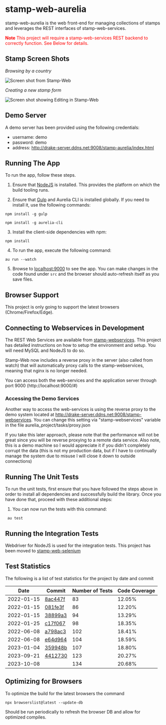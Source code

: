 # stamp-web-aurelia

stamp-web-aurelia is the web front-end for managing collections of stamps and leverages the REST interfaces of stamp-web-services.

<font color='red'>**Note** This project will require a stamp-web-services REST backend to correctly function. See Below for details.</font>

## Stamp Screen Shots

*Browsing by a country*

![Screen shot from Stamp-Web](https://i.imgur.com/RP8hyHh.png)


*Creating a new stamp form*

![Screen shot showing Editing in Stamp-Web](https://i.imgur.com/1f8SF9h.png)


## Demo Server

A demo server has been provided using the following credentials:

* username: demo
* password: demo
* address: http://drake-server.ddns.net:9008/stamp-aurelia/index.html


## Running The App

To run the app, follow these steps.

1. Ensure that [NodeJS](http://nodejs.org/) is installed. This provides the platform on which the build tooling runs.

2. Ensure that [Gulp](http://gulpjs.com/) and Aurelia CLI is installed globally. If you need to install it, use the following commands:

  ```shell
  npm install -g gulp
  ```
  ```shell
  npm install -g aurelia-cli
  ```

3. Install the client-side dependencies with npm:

  ```shell
  npm install
  ```

4. To run the app, execute the following command:

  ```shell
  au run --watch
  ```
5. Browse to [localhost:9000](http://localhost:9000) to see the app. You can make changes in the code found under `src` and the browser should auto-refresh itself as you save files.

## Browser Support

This project is only going to support the latest browsers (Chrome/Firefox/Edge).


## Connecting to Webservices in Development

The REST Web Services are available from [stamp-webservices](https://github.com/stamp-web/stamp-webservices).  This project has detailed instructions on how to setup the environment and setup.  You will need MySQL and NodeJS to do so.

Stamp-Web now includes a reverse proxy in the server (also called from watch) that will automatically proxy calls to the stamp-webservices, meaning that nginx is no longer needed.

You can access both the web-services and the application server through port 9000 (http://localhost:9000/#)

### Accessing the Demo Services

Another way to access the web-services is using the reverse proxy to the demo system located at http://drake-server.ddns.net:9008/stamp-webservices.  You can change this setting via "stamp-webservices" variable in the file aurelia_project/tasks/proxy.json

If you take this later approach, please note that the performance will not be great since you will be reverse proxying to a remote data service.  Also note, this is a demo machine so I would appreciate it if you didn't completely corrupt the data (this is not my production data, but if I have to continually manage the system due to misuse I will close it down to outside connections)


## Running The Unit Tests

To run the unit tests, first ensure that you have followed the steps above in order to install all dependencies and successfully build the library. Once you have done that, proceed with these additional steps:

1. You can now run the tests with this command:

  ```shell
   au test
  ```
  
## Running the Integration Tests

Webdriver for NodeJS is used for the integration tests. This project has been moved to [stamp-web-selenium](https://github.com/stamp-web/stamp-web-selenium)


## Test Statistics

The following is a list of test statistics for the project by date and commit

| Date       | Commit                                                                                                    | Number of Tests | Code Coverage |
|------------|-----------------------------------------------------------------------------------------------------------|-----------------|---------------|
| 2022-01-15 | [8ac447f](https://github.com/stamp-web/stamp-web-aurelia/commit/8ac447f580f29d1f0f8dd23e284c6f25448cf1d7) | 83              | 12.05%        |
| 2022-01-15 | [081fe3f](https://github.com/stamp-web/stamp-web-aurelia/commit/081fe3f31d5962c10777f4017e2c7a5dbe26e12e) | 86              | 12.20%        |
| 2022-01-15 | [38899a3](https://github.com/stamp-web/stamp-web-aurelia/commit/38899a32d69cd5c62ade7341a83708d4a8e1e726) | 94              | 13.29%        |
| 2022-01-25 | [c17f067](https://github.com/stamp-web/stamp-web-aurelia/commit/c17f06784332adff83e0a2594a705de26285d30a) | 98              | 18.35%        |
| 2022-06-08 | [a798ac3](https://github.com/stamp-web/stamp-web-aurelia/commit/a798ac36ac61a06258729173d8fa5cacf6a0ff24) | 102             | 18.41%        |
| 2022-06-08 | [e64d964](https://github.com/stamp-web/stamp-web-aurelia/commit/e64d964202e6b9930dda0712837682a71ad0d1db) | 104             | 18.59%        |
| 2023-01-04 | [359948b](https://github.com/stamp-web/stamp-web-aurelia/commit/359948b689f088ec8c8554044cab96c24ffe1a77) | 107             | 18.80%        | 
| 2023-09-21 | [4412730](https://github.com/stamp-web/stamp-web-aurelia/commit/441273055dc1af57257aba29f929923799563325) | 123             | 20.27%        |
| 2023-10-08 |  | 134             | 20.68%        |

## Optimizing for Browsers

To optimize the build for the latest browsers the command

   ```shell
   npx browserslist@latest --update-db
   ```

Should be run periodically to refresh the browser DB and allow for optimized compiles.
